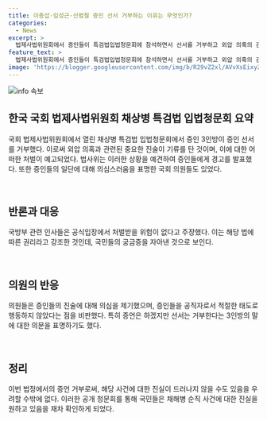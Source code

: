 ```yaml
---
title: 이종섭·임성근·신범철 증인 선서 거부하는 이유는 무엇인가?
categories:
  - News
excerpt: >
  법제사법위원회에서 증인들이 특검법입법청문회에 참석하면서 선서를 거부하고 외압 의혹의 관계자들이 공직자로서의 의무를 이행하지 않는 모습에 논란이 일었습니다. 이에 국회 의원들은 공직자의 책임에 대해 강하게 비판하며, 국민들의 눈높이에서 지켜볼 것을 경고하고 있습니다. 특히, 해병대 채상병 순직 사건에 대한 진실을 명예롭게 밝히기를 바라는 많은 국민들의 기대에 부응해야 한다는 간절한 바램을 표명했습니다.
feature_text: >
  법제사법위원회에서 증인들이 특검법입법청문회에 참석하면서 선서를 거부하고 외압 의혹의 관계자들이 공직자로서의 의무를 이행하지 않는 모습에 논란이 일었습니다. 이에 국회 의원들은 공직자의 책임에 대해 강하게 비판하며, 국민들의 눈높이에서 지켜볼 것을 경고하고 있습니다. 특히, 해병대 채상병 순직 사건에 대한 진실을 명예롭게 밝히기를 바라는 많은 국민들의 기대에 부응해야 한다는 간절한 바램을 표명했습니다.
image: 'https://blogger.googleusercontent.com/img/b/R29vZ2xl/AVvXsEixyZcFfHzMRdzZMjFBmAUKJYCLCGyLL1o632UiGVXcaFdKo_bkvkuCioo0uUKlGfBVcT3P84aROyZIXSBEx3Aw5nCQ3pTgDom1WDC4m8eifvWiAmWEEVb4x6G_l8C0QH225ldMjyaFvpxGEBGNO37VmDTDMHGhJPq73UglMfDca1-0aw/s1600/blogspot.png'
---
```


<p><img src="https://blogger.googleusercontent.com/img/b/R29vZ2xl/AVvXsEixyZcFfHzMRdzZMjFBmAUKJYCLCGyLL1o632UiGVXcaFdKo_bkvkuCioo0uUKlGfBVcT3P84aROyZIXSBEx3Aw5nCQ3pTgDom1WDC4m8eifvWiAmWEEVb4x6G_l8C0QH225ldMjyaFvpxGEBGNO37VmDTDMHGhJPq73UglMfDca1-0aw/s1600/blogspot.png" alt="info 속보" /></p>

<h2 data-ke-size="size26">한국 국회 법제사법위원회 채상병 특검법 입법청문회 요약</h2>

<p>국회 법제사법위원회에서 열린 채상병 특검법 입법청문회에서 증인 3인방이 증인 선서를 거부했다. 이로써 외압 의혹과 관련된 중요한 진술이 기류를 탄 것이며, 이에 대한 어떠한 처벌이 예고되었다. 법사위는 이러한 상황을 예견하여 증인들에게 경고를 발표했다. 또한 증인들의 일단에 대해 의심스러움을 표명한 국회 의원들도 있었다.</p>

<p data-ke-size="size16">&nbsp;</p>

<h2 data-ke-size="size24">반론과 대응</h2>

<p>국방부 관련 인사들은 공식입장에서 처벌받을 위험이 없다고 주장했다. 이는 해당 법에 따른 권리라고 강조한 것인데, 국민들의 궁금증을 자아낸 것으로 보인다.</p>

<p data-ke-size="size16">&nbsp;</p>

<h2 data-ke-size="size24">의원의 반응</h2>

<p>의원들은 증인들의 진술에 대해 의심을 제기했으며, 증인들을 공직자로서 적절한 태도로 행동하지 않았다는 점을 비판했다. 특히 증언은 하겠지만 선서는 거부한다는 3인방의 말에 대한 의문을 표명하기도 했다.</p>

<p data-ke-size="size16">&nbsp;</p>

<h2 data-ke-size="size24">정리</h2>

<p>이번 법정에서의 증언 거부로써, 해당 사건에 대한 진실이 드러나지 않을 수도 있음을 우려할 수밖에 없다. 이러한 공개 청문회를 통해 국민들은 채해병 순직 사건에 대한 진실을 원하고 있음을 재차 확인하게 되었다.</p>

